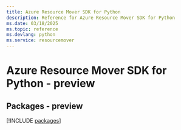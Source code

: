 ```yaml
---
title: Azure Resource Mover SDK for Python
description: Reference for Azure Resource Mover SDK for Python
ms.date: 03/18/2025
ms.topic: reference
ms.devlang: python
ms.service: resourcemover
---
```

# Azure Resource Mover SDK for Python - preview
## Packages - preview
[!INCLUDE [packages](resource-mover-index.md)]